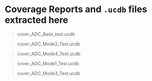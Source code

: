 # Coverage Reports and `.ucdb` files extracted here
> cover_ADC_Base_test.ucdb

> cover_ADC_Mode2_Test.ucdb

> cover_ADC_Mode4_Test.ucdb

> cover_ADC_Mode1_Test.ucdb

> cover_ADC_Mode3_Test.ucdb